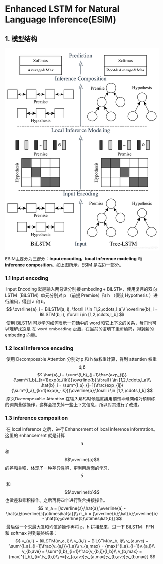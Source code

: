 # Enhanced LSTM for Natural Language Inference(ESIM)

## 1. 模型结构

![20181213150803869](../images/ESIM/20181213150803869.png)

ESIM主要分为三部分：**input encoding**，**local inference modeling** 和 **inference composition**。如上图所示，ESIM 是左边一部分。

### 1.1 input encoding

​	Input Encoding 就是输入两句话分别接 embeding + BiLSTM，使用复用的双向 LSTM（BiLSTM）单元分别对 p （前提 Premise）和 h （假设 Hypothesis ）进行编码，得到 a 和 b。
$$
\overline{a}_i = BiLSTM(a, i), \forall i \in [1,2,\cdots,l_a]\\
\overline{b}_i = BiLSTM(b, i), \forall i \in [1,2,\cdots,l_b]
$$
​	使用 BiLSTM 可以学习如何表示一句话中的 word 和它上下文的关系，我们也可以理解成这是 在 word embedding 之后，在当前的语境下重新编码，得到新的 embeding 向量。

### 1.2 local inference encoding

​	使用 Decomposable Attention 分别对 p 和 h 做权重计算，得到 attention 权重 $$\hat{a};\hat{b}$$
$$
\hat{a}_i = \sum^{l_b}_{j=1}\frac{exp_{ij}}{\sum^{l_b}_{k=1}exp(e_{ik})}\overline{b};\forall i \in [1,2,\cdots,l_a]\\
\hat{b}_i = \sum^{l_a}_{j=1}\frac{exp_{ij}}{\sum^{l_a}_{k=1}exp(e_{ik})}\overline{a};\forall i \in [1,2,\cdots,l_b]
$$
​	原文Decomposable Attention 在输入编码时候是直接用前馈神经网络对预训练的词向量做操作，这样会损失掉一些上下文信息，所以对其进行了改进。

### 1.3 inference composition

​	在 local inference 之后，进行 Enhancement of local inference information。这里的 enhancement 就是计算 $$ \hat{a}$$ 和 $$\overline{a}$$ 的差和乘积，体现了一种差异性吧，更利用后面的学习，$$ \hat{b} $$  和 $$\overline{b}$$ 也做差和乘积操作。之后再将四个进行聚合拼接操作。
$$
m_a = [\overline{a};\hat{a};\overline{a} - \hat{a};\overline{a}\otimes\hat{a}]\\
m_b = [\overline{b};\hat{b};\overline{b} - \hat{b};\overline{b}\otimes\hat{b}]
$$
​	最后做一个求最大值和均值的操作再将 p，h 拼接起来，过一下 BiLSTM，FFN 和 softmax 得到最终结果：
$$
v_{a,i} = BiLSTM(m_a, i)\\
v_{b,i} = BiLSTM(m_b, i)\\
v_{a,ave} = \sum^{l_a}_{i=1}\frac{v_{a,i}}{l_a}\\
v_{a,max} = {max}^{l_a}_{i=1}v_{a,i}\\
v_{b,ave} = \sum^{l_b}_{i=1}\frac{v_{b,i}}{l_b}\\
v_{b,max} = {max}^{l_b}_{i=1}v_{b,i}\\
v=[v_{a,ave};v_{a,max};v_{b,ave};v_{b,max}]
$$
